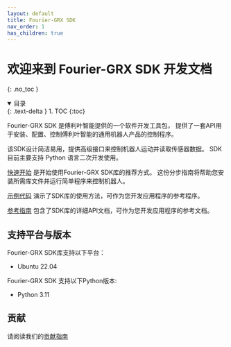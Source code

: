 ```yaml
---
layout: default
title: Fourier-GRX SDK
nav_order: 1
has_children: true
---
```


# 欢迎来到 Fourier-GRX SDK 开发文档

{: .no_toc }

<details open markdown="block">
  <summary>
    目录
  </summary>
  {: .text-delta }
1. TOC
{:toc}
</details>

Fourier-GRX SDK 是傅利叶智能提供的一个软件开发工具包，
提供了一套API用于安装、配置、控制傅利叶智能的通用机器人产品的控制程序。

该SDK设计简洁易用，提供高级接口来控制机器人运动并读取传感器数据。
SDK 目前主要支持 Python 语言二次开发使用。

[快速开始](/docs/quickstart.md) 是开始使用Fourier-GRX SDK库的推荐方式。
这份分步指南将帮助您安装所需库文件并运行简单程序来控制机器人。

[示例代码](/docs/examples.md) 演示了SDK库的使用方法，可作为您开发应用程序的参考程序。

[参考指南](/docs/reference.md) 包含了SDK库的详细API文档，可作为您开发应用程序的参考文档。

## 支持平台与版本

Fourier-GRX SDK库支持以下平台：

- Ubuntu 22.04

Fourier-GRX SDK 支持以下Python版本:

- Python 3.11

## 贡献

请阅读我们的[贡献指南](/CONTRIBUTING.md)